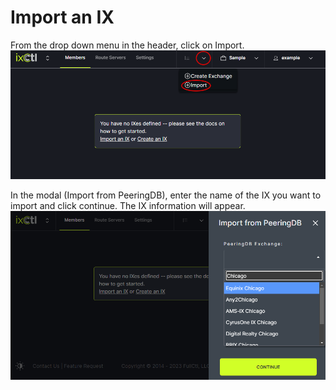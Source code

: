 # Import an IX

From the drop down menu in the header, click on Import.
   ![](img/import.png)
   
In the modal (Import from PeeringDB), enter the name of the IX you want to import and click continue. The IX information will appear.
   ![](img/importmodal.png)
